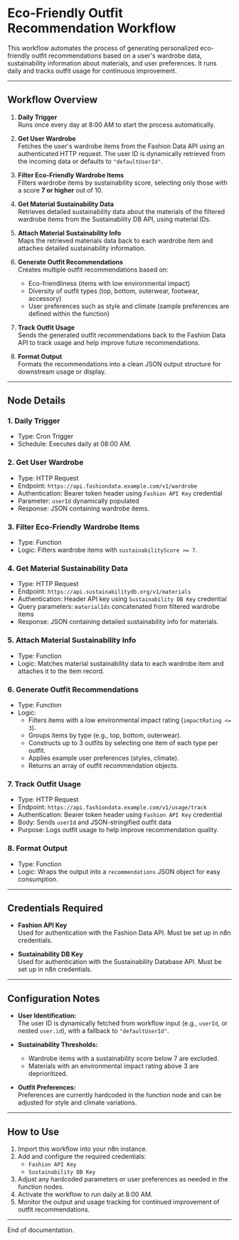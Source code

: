 # Eco-Friendly Outfit Recommendation Workflow

This workflow automates the process of generating personalized eco-friendly outfit recommendations based on a user's wardrobe data, sustainability information about materials, and user preferences. It runs daily and tracks outfit usage for continuous improvement.

---

## Workflow Overview

1. **Daily Trigger**  
   Runs once every day at 8:00 AM to start the process automatically.

2. **Get User Wardrobe**  
   Fetches the user's wardrobe items from the Fashion Data API using an authenticated HTTP request. The user ID is dynamically retrieved from the incoming data or defaults to `"defaultUserId"`.

3. **Filter Eco-Friendly Wardrobe Items**  
   Filters wardrobe items by sustainability score, selecting only those with a score **7 or higher** out of 10.

4. **Get Material Sustainability Data**  
   Retrieves detailed sustainability data about the materials of the filtered wardrobe items from the Sustainability DB API, using material IDs.

5. **Attach Material Sustainability Info**  
   Maps the retrieved materials data back to each wardrobe item and attaches detailed sustainability information.

6. **Generate Outfit Recommendations**  
   Creates multiple outfit recommendations based on:
   - Eco-friendliness (items with low environmental impact)
   - Diversity of outfit types (top, bottom, outerwear, footwear, accessory)
   - User preferences such as style and climate (sample preferences are defined within the function)

7. **Track Outfit Usage**  
   Sends the generated outfit recommendations back to the Fashion Data API to track usage and help improve future recommendations.

8. **Format Output**  
   Formats the recommendations into a clean JSON output structure for downstream usage or display.

---

## Node Details

### 1. Daily Trigger  
- Type: Cron Trigger  
- Schedule: Executes daily at 08:00 AM.

### 2. Get User Wardrobe  
- Type: HTTP Request  
- Endpoint: `https://api.fashiondata.example.com/v1/wardrobe`  
- Authentication: Bearer token header using `Fashion API Key` credential  
- Parameter: `userId` dynamically populated  
- Response: JSON containing wardrobe items.

### 3. Filter Eco-Friendly Wardrobe Items  
- Type: Function  
- Logic: Filters wardrobe items with `sustainabilityScore >= 7`.

### 4. Get Material Sustainability Data  
- Type: HTTP Request  
- Endpoint: `https://api.sustainabilitydb.org/v1/materials`  
- Authentication: Header API key using `Sustainability DB Key` credential  
- Query parameters: `materialIds` concatenated from filtered wardrobe items  
- Response: JSON containing detailed sustainability info for materials.

### 5. Attach Material Sustainability Info  
- Type: Function  
- Logic: Matches material sustainability data to each wardrobe item and attaches it to the item record.

### 6. Generate Outfit Recommendations  
- Type: Function  
- Logic:  
  - Filters items with a low environmental impact rating (`impactRating <= 3`).  
  - Groups items by type (e.g., top, bottom, outerwear).  
  - Constructs up to 3 outfits by selecting one item of each type per outfit.  
  - Applies example user preferences (styles, climate).  
  - Returns an array of outfit recommendation objects.

### 7. Track Outfit Usage  
- Type: HTTP Request  
- Endpoint: `https://api.fashiondata.example.com/v1/usage/track`  
- Authentication: Bearer token header using `Fashion API Key` credential  
- Body: Sends `userId` and JSON-stringified outfit data  
- Purpose: Logs outfit usage to help improve recommendation quality.

### 8. Format Output  
- Type: Function  
- Logic: Wraps the output into a `recommendations` JSON object for easy consumption.

---

## Credentials Required

- **Fashion API Key**  
  Used for authentication with the Fashion Data API. Must be set up in n8n credentials.

- **Sustainability DB Key**  
  Used for authentication with the Sustainability Database API. Must be set up in n8n credentials.

---

## Configuration Notes

- **User Identification:**  
  The user ID is dynamically fetched from workflow input (e.g., `userId`, or nested `user.id`), with a fallback to `"defaultUserId"`.

- **Sustainability Thresholds:**  
  - Wardrobe items with a sustainability score below 7 are excluded.  
  - Materials with an environmental impact rating above 3 are deprioritized.

- **Outfit Preferences:**  
  Preferences are currently hardcoded in the function node and can be adjusted for style and climate variations.

---

## How to Use

1. Import this workflow into your n8n instance.
2. Add and configure the required credentials:
   - `Fashion API Key`
   - `Sustainability DB Key`
3. Adjust any hardcoded parameters or user preferences as needed in the function nodes.
4. Activate the workflow to run daily at 8:00 AM.
5. Monitor the output and usage tracking for continued improvement of outfit recommendations.

---

End of documentation.